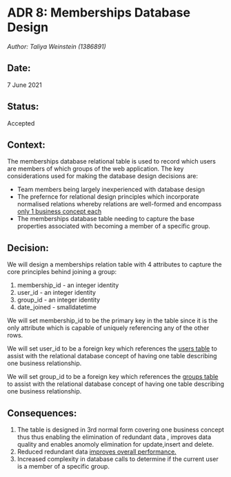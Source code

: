 # ADR 8: Memberships Database Design 
_Author: Taliya Weinstein (1386891)_

## Date: 
7 June 2021


## Status: 
Accepted

## Context: 
The memberships database relational table is used to record which users are members of which groups of the web application. The key considerations used for making the database design decisions are:

* Team members being largely inexperienced with database design
* The prefernce for relational design principles which incorporate normalised relations whereby relations are well-formed and encompass [only 1 business concept each](https://www.youtube.com/watch?v=kyGVhx5LwXw&list=PL1LIXLIF50uXWJ9alDSXClzNCMynac38g&index=4&ab_channel=Dr.DanielSoper)
* The memberships database table needing to capture the base properties associated with becoming a member of a specific group. 


## Decision:
We will design a memberships relation table with 4 attributes to capture the core principles behind joining a group:
1. membership_id - an integer identity 
2. user_id - an integer identity 
3. group_id - an integer identity
4. date_joined - smalldatetime 

We will set membership_id to be the primary key in the table since it is the only attribute which is capable of uniquely referencing any of the other rows.

We will set user_id to be a foreign key which references the [users table](https://github.com/witseie-elen4010/2021-008-project/blob/main/documentation/adrs/ADR%203-%20User%20Database%20Design.md) to assist with the relational database concept of having one table describing one business relationship.

We will set group_id to be a foreign key which references the [groups table](https://github.com/witseie-elen4010/2021-008-project/blob/main/documentation/adrs/ADR%205-%20Groups%20Database%20Design.md) to assist with the relational database concept of having one table describing one business relationship.

## Consequences:
1. The table is designed in 3rd normal form covering one business concept thus thus enabling the elimination of redundant data , improves data quality and enables anomoly elimination for update,insert and delete.
2. Reduced redundant data [improves overall performance.](https://www.educba.com/third-normal-form/)
3. Increased complexity in database calls to determine if the current user is a member of a specific group. 





